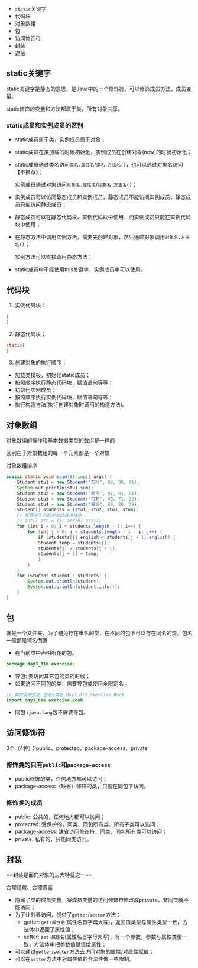 - `static`关键字
- 代码块
- 对象数组
- 包
- 访问修饰符
- 封装
- 遮蔽




## static关键字
static关键字是静态的意思，是Java中的一个修饰符，可以修饰成员方法，成员变量。

static修饰的变量和方法都属于类，所有对象共享。

### static成员和实例成员的区别
- static成员属于类，实例成员属于对象；

- static成员在类加载的时候初始化，实例成员在创建对象(new)的时候初始化；

- static成员通过类名访问`类名.属性名`/`类名.方法名()`，也可以通过对象名访问【不推荐】；

  实例成员通过对象访问`对象名.属性名`/`对象名.方法名()`；
  
- 实例成员可以访问静态成员和实例成员，静态成员不能访问实例成员，静态成员只能访问静态成员；

- 静态成员可以在静态代码块、实例代码块中使用，而实例成员只能在实例代码块中使用；

- 在静态方法中调用实例方法，需要先创建对象，然后通过对象调用`对象名.方法名()`；

  实例方法可以直接调用静态方法；
  
- static成员中不能使用this关键字，实例成员中可以使用。

## 代码块
1. 实例代码块：
```java
{
}
```
2. 静态代码块；
```java
static{
}
```
3. 创建对象的执行顺序；
- 加载类模板，初始化static成员；
- 按照顺序执行静态代码块，赋值语句等等；
- 初始化实例成员；
- 按照顺序执行实例代码块，赋值语句等等；
- 执行构造方法(执行创建对象时调用的构造方法)。

## 对象数组

对象数组的操作和基本数据类型的数组是一样的

区别在于对象数组的每一个元素都是一个对象

对象数组排序

```java
public static void main(String[] args) {
    Student stu1 = new Student("万叶", 89, 90, 91);
    System.out.println(stu1.sum);
    Student stu2 = new Student("魈宝", 97, 81, 81);
    Student stu3 = new Student("可莉", 90, 71, 92);
    Student stu4 = new Student("琴妈", 68, 89, 78);
    Student[] students = {stu1, stu2, stu3, stu4};
    // 按照学生的数学成绩降序排序
    // int[] arr = {}; arr[0] arr[1]
    for (int i = 0; i < students.length - 1; i++) {
        for (int j = 0; j < students.length - 1 - i; j++) {
            if (students[j].english < students[j + 1].english) {
            Student temp = students[j];
            students[j] = students[j + 1];
            students[j + 1] = temp;
			}
		}
	}
    for (Student student : students) {
        System.out.println(student);
        System.out.println(student.info());
    }
}
```



## 包

就是一个文件夹，为了避免存在重名的类，在不同的包下可以存在同名的类。包名一般都是域名倒置
- 在当前类中声明所在的包。
```java
package day3_816.exercise;
```
- 导包: 要访问其它包的类的时候；
- 如果访问不同包的类，需要导包或使用全限定名；
```java
// 类的全限定名 包名+类名 day3_816.exercise.Book
import day3_816.exercise.Book
```
- 同包 /`java.lang`包不需要导包。

## 访问修饰符
3个（4种）：public、protected、package-access、private

### 修饰类的只有`public`和`package-access`
- public修饰的类，任何地方都可以访问；
- package-access（缺省）修饰的类，只能在同包下访问。

### 修饰类的成员
- public: 公共的，任何地方都可以访问；
- protected: 受保护的，同类、同包所有类、所有子类可以访问；
- package-access: 缺省访问修饰符，同类、同包所有类可以访问；
- private: 私有的，只能同类访问。

## 封装
==封装是面向对象的三大特征之一==

合理隐藏、合理暴露

- 隐藏了类的成员变量，将成员变量的访问修饰符修改成`private`，非同类就不能访问；
- 为了让外界访问，提供了`getter`/`setter`方法：
  - getter: `get+属性名`(属性名首字母大写)，返回值类型与属性类型一致，方法体中返回了属性值；
  - setter: `set+属性名`(属性名首字母大写)，有一个参数，参数与属性类型一致，方法体中把参数值赋值给属性；
- 可以通过`getter`/`setter`方法去访问对象的属性/对属性赋值；
- 可以在`setter`方法中对属性值的合法性做一些限制。
